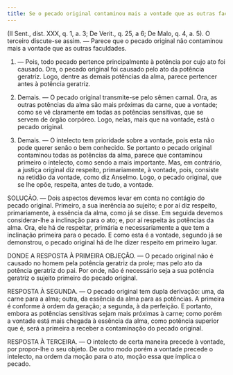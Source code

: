 ```yaml
---
title: Se o pecado original contaminou mais a vontade que as outras faculdades
---
```


(II Sent., dist. XXX, q. 1, a. 3; De Verit., q. 25, a 6; De Malo, q. 4, a. 5).
  O terceiro discute-se assim. — Parece que o pecado original não contaminou mais a vontade que as outras faculdades.  

1. — Pois, todo pecado pertence principalmente à potência por cujo ato foi causado. Ora, o pecado original foi causado pelo ato da potência geratriz. Logo, dentre as demais potências da alma, parece pertencer antes à potência geratriz. 

2. Demais. — O pecado original transmite-se pelo sêmen carnal. Ora, as outras potências da alma são mais próximas da carne, que a vontade; como se vê claramente em todas as potências sensitivas, que se servem de órgão corpóreo. Logo, nelas, mais que na vontade, está o pecado original.  

3. Demais. — O intelecto tem prioridade sobre a vontade, pois esta não pode querer senão o bem conhecido. Se portanto o pecado original contaminou todas as potências da alma, parece que contaminou primeiro o intelecto, como sendo a mais importante.  Mas, em contrário, a justiça original diz respeito, primariamente, à vontade, pois, consiste na retidão da vontade, como diz Anselmo. Logo, o pecado original, que se lhe opõe, respeita, antes de tudo, a vontade.  

SOLUÇÃO. — Dois aspectos devemos levar em conta no contágio do pecado original. Primeiro, a sua inerência ao sujeito; e por aí diz respeito, primariamente, à essência da alma, como já se disse. Em seguida devemos considerar-lhe a inclinação para o ato; e, por aí respeita às potências da alma. Ora, ele há de respeitar, primária e necessariamente a que tem a inclinação primeira para o pecado. E como esta é a vontade, segundo já se demonstrou, o pecado original há de lhe dizer respeito em primeiro lugar.  

DONDE A RESPOSTA À PRIMEIRA OBJEÇÃO. — O pecado original não é causado no homem pela potência geratriz da prole; mas pelo ato da potência geratriz do pai. Por onde, não é necessário seja a sua potência geratriz o sujeito primeiro do pecado original.  

RESPOSTA À SEGUNDA. — O pecado original tem dupla derivação: uma, da carne para a alma; outra, da essência da alma para as potências. A primeira é conforme à ordem da geração; a segunda, à da perfeição. E portanto, embora as potências sensitivas sejam mais próximas à carne; como porém a vontade está mais chegada à essência da alma, como potência superior que é, será a primeira a receber a contaminação do pecado original.  

RESPOSTA À TERCEIRA. — O intelecto de certa maneira precede à vontade, por propor-lhe o seu objeto. De outro modo porém a vontade precede o intelecto, na ordem da moção para o ato, moção essa que implica o pecado.